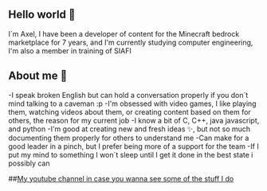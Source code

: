 ## Hello world 👋

I´m Axel, I have been a developer of content for the Minecraft bedrock marketplace for 7 years, and I'm currently studying computer engineering, I'm also a member in training of SIAFI

## About me 💖

-I speak broken English but can hold a conversation properly if you don´t mind talking to a caveman :p
-I'm obsessed with video games, I like playing them, watching videos about them, or creating content based on them for others, the reason for my current job
-I know a bit of C, C++, java javascript, and python
-I'm good at creating new and fresh ideas ✨, but not so much documenting them properly for others to understand me 
-Can make for a good leader in a pinch, but I prefer being more of a support for the team
-If I put my mind to something I won´t sleep until I get it done in the best state i possibly can



##[My youtube channel in case you wanna see some of the stuff I do](https://www.youtube.com/@Axelpvz2030)
